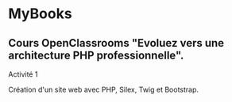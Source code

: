 # MyBooks

## Cours OpenClassrooms "Evoluez vers une architecture PHP professionnelle".

Activité 1

Création d'un site web avec PHP, Silex, Twig et Bootstrap.